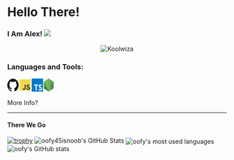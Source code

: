 # Hello There!
### I Am Alex! <img src="https://raw.githubusercontent.com/MartinHeinz/MartinHeinz/master/wave.gif" width="30px">

<p align="center"> <img src="https://komarev.com/ghpvc/?username=Koolwiza" alt="Koolwiza" /> </p>

### Languages and Tools:

<div style="display: flex;">
<img alt="GitHub" width="26px" src="https://raw.githubusercontent.com/github/explore/78df643247d429f6cc873026c0622819ad797942/topics/github/github.png" />
<img style="margin: 2px" alt="JavaScript" width="26px" src="https://raw.githubusercontent.com/github/explore/80688e429a7d4ef2fca1e82350fe8e3517d3494d/topics/javascript/javascript.png" />
<img alt="TypeScript" width="26px" src="https://raw.githubusercontent.com/github/explore/80688e429a7d4ef2fca1e82350fe8e3517d3494d/topics/typescript/typescript.png" />
<img alt="Node.js" width="26px" src="https://raw.githubusercontent.com/github/explore/80688e429a7d4ef2fca1e82350fe8e3517d3494d/topics/nodejs/nodejs.png" />
</div>
<br />
More Info?

---

#### There We Go
[![trophy](https://github-profile-trophy.vercel.app/?username=oofy45isnoob&theme=onedark&title=Joined2020,Commit,Followers,Repositories,Issue,PullRequest)](https://github.com/ryo-ma/github-profile-trophy)
![oofy45isnoob's GitHub Stats](https://github-readme-stats.vercel.app/api?username=oofy45isnoob&show_icons=true&theme=gruvbox)
<img align="center" alt="oofy's most used languages" src="https://github-readme-stats.vercel.app/api/top-langs/?username=oofy45isnoob&langs_count=8&layout=compact" />
![oofy's GitHub stats](https://github-readme-stats.vercel.app/api?username=oofy45isnoob&show_icons=true&theme=radical)
